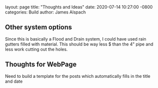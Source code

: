 layout: page
title: "Thoughts and Ideas"
date: 2020-07-14 10:27:00 -0800
categories: Build
author: James Alspach

## Other system options

Since this is basically a Flood and Drain system, I could have used rain gutters filled with material. This should be way less $ than the 4" pipe and less work cutting out the holes.

## Thoughts for WebPage

Need to build a template for the posts which automatically fills in the title and date
